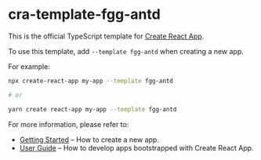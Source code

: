# cra-template-fgg-antd

This is the official TypeScript template for [Create React App](https://github.com/facebook/create-react-app).

To use this template, add `--template fgg-antd` when creating a new app.

For example:

```sh
npx create-react-app my-app --template fgg-antd

# or

yarn create react-app my-app --template fgg-antd
```

For more information, please refer to:

- [Getting Started](https://create-react-app.dev/docs/getting-started) – How to create a new app.
- [User Guide](https://create-react-app.dev) – How to develop apps bootstrapped with Create React App.